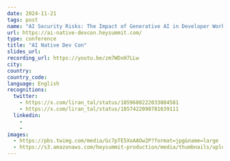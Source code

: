 ```yaml
---
date: 2024-11-21
tags: post
name: "AI Security Risks: The Impact of Generative AI in Developer Workflows"
url: https://ai-native-devcon.heysummit.com/
type: conference
title: "AI Native Dev Con"
slides_url:
recording_url: https://youtu.be/zm7WDxH7LLw
city:
country:
country_code:
language: English
recognitions:
  twitter:
    - https://x.com/liran_tal/status/1859680222033084581
    - https://x.com/liran_tal/status/1857422098781639111
  linkedin:
    - 
    - 
images:
  - https://pbs.twimg.com/media/Gc7pTE5XoAAOw2P?format=jpg&name=large
  - https://s3.amazonaws.com/heysummit-production/media/thumbnails/uploads/events/ai-native-devcon/2XaGBmuvej4kztk3udwdgD.png_full_size.png
---
```

